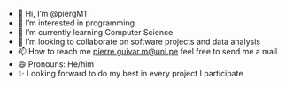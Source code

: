 - 👋 Hi, I’m @piergM1
- 👀 I’m interested in programming 
- 🌱 I’m currently learning Computer Science
- 💞️ I’m looking to collaborate on software projects and data analysis
- 📫 How to reach me pierre.guivar.m@uni.pe  feel free to send me a mail
- 😄 Pronouns: He/him
- ✨ Looking forward to do my best in every project I participate
<!---
piergM1/piergM1 is a ✨ special ✨ repository because its `README.md` (this file) appears on your GitHub profile.
You can click the Preview link to take a look at your changes.
--->
